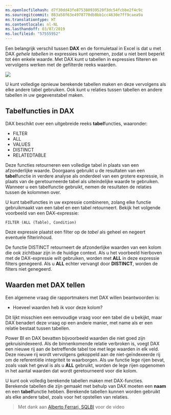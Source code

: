 ```yaml
---
ms.openlocfilehash: d7f30dd43fe875380939520f3dc54fcbbe2f4c9c
ms.sourcegitcommit: 883a58f63e4978770db8bb1cc4630e7ff9caea9a
ms.translationtype: HT
ms.contentlocale: nl-NL
ms.lasthandoff: 03/07/2019
ms.locfileid: "57555952"
---
```

Een belangrijk verschil tussen **DAX** en de formuletaal in Excel is dat u met DAX *gehele tabellen* in expressies kunt opnemen, zodat u niet bent beperkt tot één enkele waarde. Met DAX kunt u tabellen in expressies filteren en vervolgens werken met de gefilterde reeks waarden.

![](media/7-6-dax-tables-and-filtering/dax-tables-filtering_1.png)

U kunt volledige opnieuw berekende tabellen maken en deze vervolgens als elke andere tabel gebruiken. Ook kunt u relaties tussen tabellen en andere tabellen in uw gegevenstabel maken.

## <a name="dax-table-functions"></a>Tabelfuncties in DAX
DAX beschikt over een uitgebreide reeks **tabel**functies, waaronder:

* FILTER
* ALL
* VALUES
* DISTINCT
* RELATEDTABLE

Deze functies retourneren een volledige tabel in plaats van een afzonderlijke waarde. Doorgaans gebruikt u de resultaten van een **tabel**functie in verdere analyse als onderdeel van een grotere expressie, in plaats van de geretourneerde tabel als uiteindelijke waarde te gebruiken. Wanneer u een tabelfunctie gebruikt, nemen de resultaten de relaties tussen de kolommen over.

U kunt tabelfuncties in uw expressie combineren, zolang elke functie gebruikmaakt van een tabel en een tabel retourneert. Bekijk het volgende voorbeeld van een DAX-expressie:

    FILTER (ALL (Table), Condition)

Deze expressie plaatst een filter op de *tabel* als geheel en negeert eventuele filterinhoud.

De functie DISTINCT retourneert de afzonderlijke waarden van een kolom die ook zichtbaar zijn in de huidige context. Als u het voorbeeld hierboven met de DAX-expressie wilt gebruiken, worden met **ALL** in deze expressie filters genegeerd. Als u **ALL** echter vervangt door **DISTINCT**, worden de filters niet genegeerd.

## <a name="counting-values-with-dax"></a>Waarden met DAX tellen
Een algemene vraag die rapportmakers met DAX willen beantwoorden is:

* Hoeveel waarden heb ik voor deze kolom?

Dit lijkt misschien een eenvoudige vraag voor een tabel die u bekijkt, maar DAX benadert deze vraag op een andere manier, met name als er een relatie bestaat tussen tabellen.

Power BI en DAX bevatten bijvoorbeeld waarden die niet goed zijn gekruisindexeerd. Als de binnenkomende relatie verbroken is, voegt DAX een nieuwe rij aan de betreffende tabel toe met lege waarden in elk veld. Deze nieuwe rij wordt vervolgens gekoppeld aan de niet-geïndexeerde rij om de referentiële integriteit te waarborgen. Als uw functie lege rijen bevat, zoals vaak het geval is als u **ALL** gebruikt, worden de lege rijen opgenomen in het aantal waarden dat wordt geretourneerd voor die kolom.

U kunt ook volledig berekende tabellen maken met DAX-functies. Berekende tabellen die zijn gemaakt met behulp van DAX moeten een **naam** en een **tabel**functie hebben. Berekende tabellen kunnen worden gebruikt als elke andere tabel, zoals voor het opstellen van relaties.

> Met dank aan [Alberto Ferrari, SQLBI](http://www.sqlbi.com/learning-dax) voor de video
> 
> 

